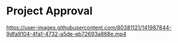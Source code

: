 # Project Approval

https://user-images.githubusercontent.com/80381121/141987844-9dfa9104-4fa1-4732-a5de-eb72693a868e.mp4


